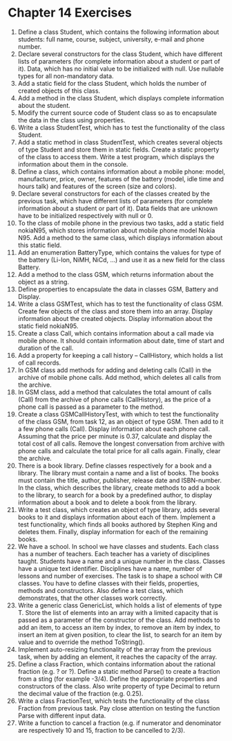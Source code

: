 # Chapter 14 Exercises

1. Define a class Student, which contains the following information about students: full name, course, subject, university, e-mail and phone number.
1. Declare several constructors for the class Student, which have different lists of parameters (for complete information about a student or part of it). Data, which has no initial value to be initialized with null. Use nullable types for all non-mandatory data.
1. Add a static field for the class Student, which holds the number of created objects of this class.
1. Add a method in the class Student, which displays complete information about the student.
1. Modify the current source code of Student class so as to encapsulate the data in the class using properties.
1. Write a class StudentTest, which has to test the functionality of the class Student.
1. Add a static method in class StudentTest, which creates several objects of type Student and store them in static fields. Create a static property of the class to access them. Write a test program, which displays the information about them in the console.
1. Define a class, which contains information about a mobile phone: model, manufacturer, price, owner, features of the battery (model, idle time and hours talk) and features of the screen (size and colors).
1. Declare several constructors for each of the classes created by the previous task, which have different lists of parameters (for complete information about a student or part of it). Data fields that are unknown have to be initialized respectively with null or 0.
1. To the class of mobile phone in the previous two tasks, add a static field nokiaN95, which stores information about mobile phone model Nokia N95. Add a method to the same class, which displays information about this static field.
1. Add an enumeration BatteryType, which contains the values for type of the battery (Li-Ion, NiMH, NiCd, …) and use it as a new field for the class Battery.
1. Add a method to the class GSM, which returns information about the object as a string.
1. Define properties to encapsulate the data in classes GSM, Battery and Display.
1. Write a class GSMTest, which has to test the functionality of class GSM. Create few objects of the class and store them into an array. Display information about the created objects. Display information about the static field nokiaN95.
1. Create a class Call, which contains information about a call made via mobile phone. It should contain information about date, time of start and duration of the call.
1. Add a property for keeping a call history – CallHistory, which holds a list of call records.
1. In GSM class add methods for adding and deleting calls (Call) in the archive of mobile phone calls. Add method, which deletes all calls from the archive.
1. In GSM class, add a method that calculates the total amount of calls (Call) from the archive of phone calls (CallHistory), as the price of a phone call is passed as a parameter to the method.
1. Create a class GSMCallHistoryTest, with which to test the functionality of the class GSM, from task 12, as an object of type GSM. Then add to it a few phone calls (Call). Display information about each phone call. Assuming that the price per minute is 0.37, calculate and display the total cost of all calls. Remove the longest conversation from archive with phone calls and calculate the total price for all calls again. Finally, clear the archive.
1. There is a book library. Define classes respectively for a book and a library. The library must contain a name and a list of books. The books must contain the title, author, publisher, release date and ISBN-number. In the class, which describes the library, create methods to add a book to the library, to search for a book by a predefined author, to display information about a book and to delete a book from the library.
1. Write a test class, which creates an object of type library, adds several books to it and displays information about each of them. Implement a test functionality, which finds all books authored by Stephen King and deletes them. Finally, display information for each of the remaining books.
1. We have a school. In school we have classes and students. Each class has a number of teachers. Each teacher has a variety of disciplines taught. Students have a name and a unique number in the class. Classes have a unique text identifier. Disciplines have a name, number of lessons and number of exercises. The task is to shape a school with C# classes. You have to define classes with their fields, properties, methods and constructors. Also define a test class, which demonstrates, that the other classes work correctly.
1. Write a generic class GenericList<T>, which holds a list of elements of type T. Store the list of elements into an array with a limited capacity that is passed as a parameter of the constructor of the class. Add methods to add an item, to access an item by index, to remove an item by index, to insert an item at given position, to clear the list, to search for an item by value and to override the method ToString().
1. Implement auto-resizing functionality of the array from the previous task, when by adding an element, it reaches the capacity of the array.
1. Define a class Fraction, which contains information about the rational fraction (e.g. ? or ?). Define a static method Parse() to create a fraction from a sting (for example -3/4). Define the appropriate properties and constructors of the class. Also write property of type Decimal to return the decimal value of the fraction (e.g. 0.25).
1. Write a class FractionTest, which tests the functionality of the class Fraction from previous task. Pay close attention on testing the function Parse with different input data.
1. Write a function to cancel a fraction (e.g. if numerator and denominator are respectively 10 and 15, fraction to be cancelled to 2/3).